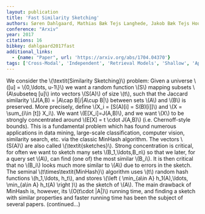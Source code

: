 ```yaml
---
layout: publication
title: 'Fast Similarity Sketching'
authors: Søren Dahlgaard, Mathias Bæk Tejs Langhede, Jakob Bæk Tejs Houen, Mikkel Thorup
conference: "Arxiv"
year: 2017
citations: 16
bibkey: dahlgaard2017fast
additional_links:
  - {name: "Paper", url: 'https://arxiv.org/abs/1704.04370'}
tags: ['Cross-Modal', 'Independent', 'Retrieval Models', 'Shallow', 'Applications']
---
```

We consider the \\(\textit\{Similarity Sketching\}\\) problem: Given a universe
\\([u] = \\{0,\ldots, u-1\\}\\) we want a random function \\(S\\) mapping subsets
\\(A\subseteq [u]\\) into vectors \\(S(A)\\) of size \\(t\\), such that the Jaccard
similarity \\(J(A,B) = |A\cap B|/|A\cup B|\\) between sets \\(A\\) and \\(B\\) is
preserved. More precisely, define \\(X_i = [S(A)[i] =
  S(B)[i]]\\) and \\(X = \sum_\{i\in [t]\} X_i\\). We want \\(E[X_i]=J(A,B)\\), and we want
\\(X\\) to be strongly concentrated around \\(E[X] = t \cdot J(A,B)\\) (i.e.
Chernoff-style bounds). This is a fundamental problem which has found numerous
applications in data mining, large-scale classification, computer vision,
similarity search, etc. via the classic MinHash algorithm. The vectors \\(S(A)\\)
are also called \\(\textit\{sketches\}\\). Strong concentration is critical, for
often we want to sketch many sets \\(B_1,\ldots,B_n\\) so that we later, for a
query set \\(A\\), can find (one of) the most similar \\(B_i\\). It is then critical
that no \\(B_i\\) looks much more similar to \\(A\\) due to errors in the sketch.
  The seminal \\(t\times\textit\{MinHash\}\\) algorithm uses \\(t\\) random hash
functions \\(h_1,\ldots, h_t\\), and stores \\(\left ( \min_\{a\in A\} h_1(A),\ldots,
\min_\{a\in A\} h_t(A) \right )\\) as the sketch of \\(A\\). The main drawback of
MinHash is, however, its \\(O(t\cdot |A|)\\) running time, and finding a sketch
with similar properties and faster running time has been the subject of several
papers. (continued...)
